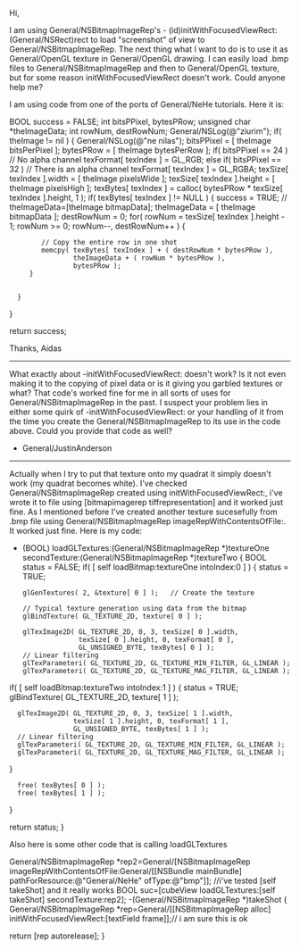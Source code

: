 Hi,

I am using General/NSBitmapImageRep's - (id)initWithFocusedViewRect:(General/NSRect)rect to load "screenshot" of view to General/NSBitmapImageRep. The next thing what I want to do is to use it as General/OpenGL texture in General/OpenGL drawing. I can easily load .bmp files to General/NSBitmapImageRep and then to General/OpenGL texture, but for some reason initWithFocusedViewRect doesn't work. Could anyone help me?

I am using code from one of the ports of General/NeHe tutorials. Here it is:
    
  BOOL success = FALSE;
   int bitsPPixel, bytesPRow;
   unsigned char *theImageData;
   int rowNum, destRowNum;
   General/NSLog(@"ziurim");
   if( theImage != nil )
   {
   General/NSLog(@"ne nilas");
      bitsPPixel = [ theImage bitsPerPixel ];
      bytesPRow = [ theImage bytesPerRow ];
      if( bitsPPixel == 24 )        // No alpha channel
         texFormat[ texIndex ] = GL_RGB;
      else if( bitsPPixel == 32 )   // There is an alpha channel
         texFormat[ texIndex ] = GL_RGBA;
      texSize[ texIndex ].width = [ theImage pixelsWide ];
      texSize[ texIndex ].height = [ theImage pixelsHigh ];
      texBytes[ texIndex ] = calloc( bytesPRow * texSize[ texIndex ].height,
                                     1 );
      if( texBytes[ texIndex ] != NULL )
      {
         success = TRUE;
        // theImageData=[theImage bitmapData];
         theImageData = [ theImage bitmapData ];
         destRowNum = 0;
         for( rowNum = texSize[ texIndex ].height - 1; rowNum >= 0;
              rowNum--, destRowNum++ )
         {
         
            // Copy the entire row in one shot
            memcpy( texBytes[ texIndex ] + ( destRowNum * bytesPRow ),
                    theImageData + ( rowNum * bytesPRow ),
                    bytesPRow );
         }
         
         
      }
   }

   return success;


Thanks,
Aidas

----

What exactly about -initWithFocusedViewRect: doesn't work? Is it not even making it to the copying of pixel data or is it giving you garbled textures or what? That code's worked fine for me in all sorts of uses for General/NSBitmapImageRep in the past. I suspect your problem lies in either some quirk of -initWithFocusedViewRect: or your handling of it from the time you create the General/NSBitmapImageRep to its use in the code above. Could you provide that code as well?

- General/JustinAnderson

----

Actually when I try to put that texture onto my quadrat it simply doesn't work (my quadrat becomes white). I've checked General/NSBitmapImageRep created using initWithFocusedViewRect:, i've wrote it to file using [bitmapimagerep tiffrepresentation] and it worked just fine. As I mentioned before I've created another texture sucesefully from .bmp file using General/NSBitmapImageRep imageRepWithContentsOfFile:. It worked just fine. Here is my code:
    
- (BOOL) loadGLTextures:(General/NSBitmapImageRep *)textureOne secondTexture:(General/NSBitmapImageRep *)textureTwo
{
   BOOL status = FALSE;
   if( [ self loadBitmap:textureOne intoIndex:0 ] )
   {
      status = TRUE;

      glGenTextures( 2, &texture[ 0 ] );   // Create the texture

      // Typical texture generation using data from the bitmap
      glBindTexture( GL_TEXTURE_2D, texture[ 0 ] );

      glTexImage2D( GL_TEXTURE_2D, 0, 3, texSize[ 0 ].width,
                    texSize[ 0 ].height, 0, texFormat[ 0 ],
                    GL_UNSIGNED_BYTE, texBytes[ 0 ] );
      // Linear filtering
      glTexParameteri( GL_TEXTURE_2D, GL_TEXTURE_MIN_FILTER, GL_LINEAR );
      glTexParameteri( GL_TEXTURE_2D, GL_TEXTURE_MAG_FILTER, GL_LINEAR );



 if( [ self loadBitmap:textureTwo intoIndex:1 ] )
   {
      status = TRUE;
      glBindTexture( GL_TEXTURE_2D, texture[ 1 ] );

      glTexImage2D( GL_TEXTURE_2D, 0, 3, texSize[ 1 ].width,
                    texSize[ 1 ].height, 0, texFormat[ 1 ],
                    GL_UNSIGNED_BYTE, texBytes[ 1 ] );
      // Linear filtering
      glTexParameteri( GL_TEXTURE_2D, GL_TEXTURE_MIN_FILTER, GL_LINEAR );
      glTexParameteri( GL_TEXTURE_2D, GL_TEXTURE_MAG_FILTER, GL_LINEAR );
   }



      free( texBytes[ 0 ] );
      free( texBytes[ 1 ] );
   }
   
   
   
        
   
   

   return status;
}


Also here is some other code that is calling loadGLTextures
    
General/NSBitmapImageRep *rep2=General/[NSBitmapImageRep imageRepWithContentsOfFile:General/[[NSBundle mainBundle] pathForResource:@"General/NeHe" ofType:@"bmp"]];
//i've tested [self takeShot] and it really works
BOOL suc=[cubeView loadGLTextures:[self takeShot] secondTexture:rep2];
-(General/NSBitmapImageRep *)takeShot
{
General/NSBitmapImageRep *rep=General/[[NSBitmapImageRep alloc] initWithFocusedViewRect:[textField frame]];// i am sure this is ok 

return [rep autorelease];
}
